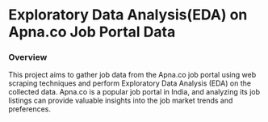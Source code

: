 # Exploratory Data Analysis(EDA) on Apna.co Job Portal Data
### Overview
This project aims to gather job data from the Apna.co job portal using web scraping techniques and perform Exploratory Data Analysis (EDA) on the collected data. Apna.co is a popular job portal in India, and analyzing its job listings can provide valuable insights into the job market trends and preferences.

